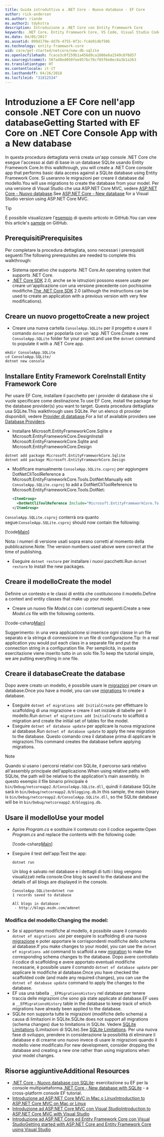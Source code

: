 ```yaml
---
title: Guida introduttiva a .NET Core - Nuovo database - EF Core
author: rick-anderson
ms.author: riande
ms.author2: tdykstra
description: Introduzione a .NET Core con Entity Framework Core
keywords: .NET Core, Entity Framework Core, VS Code, Visual Studio Code, Mac, Linux
ms.date: 04/05/2017
ms.assetid: 099d179e-dd7b-4755-8f3c-fcde914bf50b
ms.technology: entity-framework-core
uid: core/get-started/netcore/new-db-sqlite
ms.openlocfilehash: fcace3c0f259b1a456d9ca1086e6a1549c070d57
ms.sourcegitcommit: 507a40ed050fee957bcf8cf05f6e0ec8a3b1a363
ms.translationtype: HT
ms.contentlocale: it-IT
ms.lasthandoff: 04/26/2018
ms.locfileid: "31812534"
---
```

# <a name="getting-started-with-ef-core-on-net-core-console-app-with-a-new-database"></a><span data-ttu-id="62201-104">Introduzione a EF Core nell'app console .NET Core con un nuovo database</span><span class="sxs-lookup"><span data-stu-id="62201-104">Getting Started with EF Core on .NET Core Console App with a New database</span></span>

<span data-ttu-id="62201-105">In questa procedura dettagliata verrà creata un'app console .NET Core che esegue l'accesso ai dati di base in un database SQLite usando Entity Framework Core.</span><span class="sxs-lookup"><span data-stu-id="62201-105">In this walkthrough, you will create a .NET Core console app that performs basic data access against a SQLite database using Entity Framework Core.</span></span> <span data-ttu-id="62201-106">Si useranno le migrazioni per creare il database dal modello.</span><span class="sxs-lookup"><span data-stu-id="62201-106">You will use migrations to create the database from your model.</span></span> <span data-ttu-id="62201-107">Per una versione di Visual Studio che usa ASP.NET Core MVC, vedere [ASP.NET Core - Nuovo database](xref:core/get-started/aspnetcore/new-db).</span><span class="sxs-lookup"><span data-stu-id="62201-107">See [ASP.NET Core - New database](xref:core/get-started/aspnetcore/new-db) for a Visual Studio version using ASP.NET Core MVC.</span></span>

> [!TIP]  
> <span data-ttu-id="62201-108">È possibile visualizzare l'[esempio](https://github.com/aspnet/EntityFramework.Docs/tree/master/samples/core/GetStarted/NetCore/ConsoleApp.SQLite) di questo articolo in GitHub.</span><span class="sxs-lookup"><span data-stu-id="62201-108">You can view this article's [sample](https://github.com/aspnet/EntityFramework.Docs/tree/master/samples/core/GetStarted/NetCore/ConsoleApp.SQLite) on GitHub.</span></span>

## <a name="prerequisites"></a><span data-ttu-id="62201-109">Prerequisiti</span><span class="sxs-lookup"><span data-stu-id="62201-109">Prerequisites</span></span>

<span data-ttu-id="62201-110">Per completare la procedura dettagliata, sono necessari i prerequisiti seguenti:</span><span class="sxs-lookup"><span data-stu-id="62201-110">The following prerequisites are needed to complete this walkthrough:</span></span>
* <span data-ttu-id="62201-111">Sistema operativo che supporta .NET Core.</span><span class="sxs-lookup"><span data-stu-id="62201-111">An operating system that supports .NET Core.</span></span>
* <span data-ttu-id="62201-112">[.NET Core SDK](https://www.microsoft.com/net/core) 2.0, anche se le istruzioni possono essere usate per creare un'applicazione con una versione precedente con pochissime modifiche.</span><span class="sxs-lookup"><span data-stu-id="62201-112">[The .NET Core SDK](https://www.microsoft.com/net/core) 2.0 (although the instructions can be used to create an application with a previous version with very few modifications).</span></span>

## <a name="create-a-new-project"></a><span data-ttu-id="62201-113">Creare un nuovo progetto</span><span class="sxs-lookup"><span data-stu-id="62201-113">Create a new project</span></span>

* <span data-ttu-id="62201-114">Creare una nuova cartella `ConsoleApp.SQLite` per il progetto e usare il comando `dotnet` per popolarla con un 'app .NET Core.</span><span class="sxs-lookup"><span data-stu-id="62201-114">Create a new `ConsoleApp.SQLite` folder for your project and use the `dotnet` command to populate it with a .NET Core app.</span></span>

``` Console
mkdir ConsoleApp.SQLite
cd ConsoleApp.SQLite/
dotnet new console
```

## <a name="install-entity-framework-core"></a><span data-ttu-id="62201-115">Installare Entity Framework Core</span><span class="sxs-lookup"><span data-stu-id="62201-115">Install Entity Framework Core</span></span>

<span data-ttu-id="62201-116">Per usare EF Core, installare il pacchetto per i provider di database che si vuole specificare come destinazione.</span><span class="sxs-lookup"><span data-stu-id="62201-116">To use EF Core, install the package for the database provider(s) you want to target.</span></span> <span data-ttu-id="62201-117">Questa procedura dettagliata usa SQLite.</span><span class="sxs-lookup"><span data-stu-id="62201-117">This walkthrough uses SQLite.</span></span> <span data-ttu-id="62201-118">Per un elenco di provider disponibili, vedere [Provider di database](../../providers/index.md).</span><span class="sxs-lookup"><span data-stu-id="62201-118">For a list of available providers see [Database Providers](../../providers/index.md).</span></span>

* <span data-ttu-id="62201-119">Installare Microsoft.EntityFrameworkCore.Sqlite e Microsoft.EntityFrameworkCore.Design</span><span class="sxs-lookup"><span data-stu-id="62201-119">Install Microsoft.EntityFrameworkCore.Sqlite and Microsoft.EntityFrameworkCore.Design</span></span>

``` Console
dotnet add package Microsoft.EntityFrameworkCore.Sqlite
dotnet add package Microsoft.EntityFrameworkCore.Design
```

* <span data-ttu-id="62201-120">Modificare manualmente `ConsoleApp.SQLite.csproj` per aggiungere DotNetCliToolReference a Microsoft.EntityFrameworkCore.Tools.DotNet:</span><span class="sxs-lookup"><span data-stu-id="62201-120">Manually edit `ConsoleApp.SQLite.csproj` to add a DotNetCliToolReference to Microsoft.EntityFrameworkCore.Tools.DotNet:</span></span>

  ``` xml
  <ItemGroup>
    <DotNetCliToolReference Include="Microsoft.EntityFrameworkCore.Tools.DotNet" Version="2.0.0" />
  </ItemGroup>
  ```

<span data-ttu-id="62201-121">`ConsoleApp.SQLite.csproj` conterrà ora quanto segue:</span><span class="sxs-lookup"><span data-stu-id="62201-121">`ConsoleApp.SQLite.csproj` should now contain the following:</span></span>

[!code[Main](../../../../samples/core/GetStarted/NetCore/ConsoleApp.SQLite/ConsoleApp.SQLite.csproj)]

 <span data-ttu-id="62201-122">Nota: i numeri di versione usati sopra erano corretti al momento della pubblicazione.</span><span class="sxs-lookup"><span data-stu-id="62201-122">Note: The version numbers used above were correct at the time of publishing.</span></span>

*  <span data-ttu-id="62201-123">Eseguire `dotnet restore` per installare i nuovi pacchetti.</span><span class="sxs-lookup"><span data-stu-id="62201-123">Run `dotnet restore` to install the new packages.</span></span>

## <a name="create-the-model"></a><span data-ttu-id="62201-124">Creare il modello</span><span class="sxs-lookup"><span data-stu-id="62201-124">Create the model</span></span>

<span data-ttu-id="62201-125">Definire un contesto e le classi di entità che costituiscono il modello.</span><span class="sxs-lookup"><span data-stu-id="62201-125">Define a context and entity classes that make up your model.</span></span>

* <span data-ttu-id="62201-126">Creare un nuovo file *Model.cs* con i contenuti seguenti.</span><span class="sxs-lookup"><span data-stu-id="62201-126">Create a new *Model.cs* file with the following contents.</span></span>

[!code-csharp[Main](../../../../samples/core/GetStarted/NetCore/ConsoleApp.SQLite/Model.cs)]

<span data-ttu-id="62201-127">Suggerimento: in una vera applicazione si inserisce ogni classe in un file separato e la stringa di connessione in un file di configurazione.</span><span class="sxs-lookup"><span data-stu-id="62201-127">Tip: In a real application you would put each class in a separate file and put the connection string in a configuration file.</span></span> <span data-ttu-id="62201-128">Per semplicità, in questa esercitazione viene inserito tutto in un solo file.</span><span class="sxs-lookup"><span data-stu-id="62201-128">To keep the tutorial simple, we are putting everything in one file.</span></span>

## <a name="create-the-database"></a><span data-ttu-id="62201-129">Creare il database</span><span class="sxs-lookup"><span data-stu-id="62201-129">Create the database</span></span>

<span data-ttu-id="62201-130">Dopo avere creato un modello, è possibile usare le [migrazioni](https://docs.microsoft.com/aspnet/core/data/ef-mvc/migrations#introduction-to-migrations) per creare un database.</span><span class="sxs-lookup"><span data-stu-id="62201-130">Once you have a model, you can use [migrations](https://docs.microsoft.com/aspnet/core/data/ef-mvc/migrations#introduction-to-migrations) to create a database.</span></span>

* <span data-ttu-id="62201-131">Eseguire `dotnet ef migrations add InitialCreate` per effettuare lo scaffolding di una migrazione e creare il set iniziale di tabelle per il modello.</span><span class="sxs-lookup"><span data-stu-id="62201-131">Run `dotnet ef migrations add InitialCreate` to scaffold a migration and create the initial set of tables for the model.</span></span>
* <span data-ttu-id="62201-132">Eseguire `dotnet ef database update` per applicare la nuova migrazione al database.</span><span class="sxs-lookup"><span data-stu-id="62201-132">Run `dotnet ef database update` to apply the new migration to the database.</span></span> <span data-ttu-id="62201-133">Questo comando crea il database prima di applicare le migrazioni.</span><span class="sxs-lookup"><span data-stu-id="62201-133">This command creates the database before applying migrations.</span></span>

> [!NOTE]  
> <span data-ttu-id="62201-134">Quando si usano i percorsi relativi con SQLite, il percorso sarà relativo all'assembly principale dell'applicazione.</span><span class="sxs-lookup"><span data-stu-id="62201-134">When using relative paths with SQLite, the path will be relative to the application's main assembly.</span></span> <span data-ttu-id="62201-135">In questo esempio il file binario principale è `bin/Debug/netcoreapp2.0/ConsoleApp.SQLite.dll`, quindi il database SQLite sarà in `bin/Debug/netcoreapp2.0/blogging.db`.</span><span class="sxs-lookup"><span data-stu-id="62201-135">In this sample, the main binary is `bin/Debug/netcoreapp2.0/ConsoleApp.SQLite.dll`, so the SQLite database will be in `bin/Debug/netcoreapp2.0/blogging.db`.</span></span>

## <a name="use-your-model"></a><span data-ttu-id="62201-136">Usare il modello</span><span class="sxs-lookup"><span data-stu-id="62201-136">Use your model</span></span>

* <span data-ttu-id="62201-137">Aprire *Program.cs* e sostituire il contenuto con il codice seguente:</span><span class="sxs-lookup"><span data-stu-id="62201-137">Open *Program.cs* and replace the contents with the following code:</span></span>

  [!code-csharp[Main](../../../../samples/core/GetStarted/NetCore/ConsoleApp.SQLite/Program.cs)]

* <span data-ttu-id="62201-138">Eseguire il test dell'app:</span><span class="sxs-lookup"><span data-stu-id="62201-138">Test the app:</span></span>

  `dotnet run`

  <span data-ttu-id="62201-139">Un blog è salvato nel database e i dettagli di tutti i blog vengono visualizzati nella console.</span><span class="sxs-lookup"><span data-stu-id="62201-139">One blog is saved to the database and the details of all blogs are displayed in the console.</span></span>

  ``` Console
  ConsoleApp.SQLite>dotnet run
  1 records saved to database

  All blogs in database:
   - http://blogs.msdn.com/adonet
  ```

### <a name="changing-the-model"></a><span data-ttu-id="62201-140">Modifica del modello:</span><span class="sxs-lookup"><span data-stu-id="62201-140">Changing the model:</span></span>

- <span data-ttu-id="62201-141">Se si apportano modifiche al modello, è possibile usare il comando `dotnet ef migrations add` per eseguire lo scaffolding di una nuova [migrazione](https://docs.microsoft.com/aspnet/core/data/ef-mvc/migrations#introduction-to-migrations) e poter apportare le corrispondenti modifiche dello schema al database.</span><span class="sxs-lookup"><span data-stu-id="62201-141">If you make changes to your model, you can use the `dotnet ef migrations add` command to scaffold a new [migration](https://docs.microsoft.com/aspnet/core/data/ef-mvc/migrations#introduction-to-migrations)  to make the corresponding schema changes to the database.</span></span> <span data-ttu-id="62201-142">Dopo avere controllato il codice di scaffolding e avere apportato eventuali modifiche necessarie, è possibile usare il comando `dotnet ef database update` per applicare le modifiche al database.</span><span class="sxs-lookup"><span data-stu-id="62201-142">Once you have checked the scaffolded code (and made any required changes), you can use the `dotnet ef database update` command to apply the changes to the database.</span></span>
- <span data-ttu-id="62201-143">EF usa una tabella `__EFMigrationsHistory` nel database per tenere traccia delle migrazioni che sono già state applicate al database.</span><span class="sxs-lookup"><span data-stu-id="62201-143">EF uses a `__EFMigrationsHistory` table in the database to keep track of which migrations have already been applied to the database.</span></span>
- <span data-ttu-id="62201-144">SQLite non supporta tutte le migrazioni (modifiche dello schema) a causa di limitazioni in SQLite.</span><span class="sxs-lookup"><span data-stu-id="62201-144">SQLite does not support all migrations (schema changes) due to limitations in SQLite.</span></span> <span data-ttu-id="62201-145">Vedere [SQLite Limitations](../../providers/sqlite/limitations.md) (Limitazioni di SQLite).</span><span class="sxs-lookup"><span data-stu-id="62201-145">See [SQLite Limitations](../../providers/sqlite/limitations.md).</span></span> <span data-ttu-id="62201-146">Per una nuova fase di sviluppo, prendere in considerazione la possibilità di eliminare il database e di crearne uno nuovo invece di usare le migrazioni quando il modello viene modificato.</span><span class="sxs-lookup"><span data-stu-id="62201-146">For new development, consider dropping the database and creating a new one rather than using migrations when your model changes.</span></span>

## <a name="additional-resources"></a><span data-ttu-id="62201-147">Risorse aggiuntive</span><span class="sxs-lookup"><span data-stu-id="62201-147">Additional Resources</span></span>

* <span data-ttu-id="62201-148">[.NET Core - Nuovo database con SQLite](xref:core/get-started/netcore/new-db-sqlite): esercitazione su EF per la console multipiattaforma.</span><span class="sxs-lookup"><span data-stu-id="62201-148">[.NET Core - New database with SQLite](xref:core/get-started/netcore/new-db-sqlite) -  a cross-platform console EF tutorial.</span></span>
* [<span data-ttu-id="62201-149">Introduzione ad ASP.NET Core MVC in Mac o Linux</span><span class="sxs-lookup"><span data-stu-id="62201-149">Introduction to ASP.NET Core MVC on Mac or Linux</span></span>](https://docs.microsoft.com/aspnet/core/tutorials/first-mvc-app-xplat/index)
* [<span data-ttu-id="62201-150">Introduzione ad ASP.NET Core MVC con Visual Studio</span><span class="sxs-lookup"><span data-stu-id="62201-150">Introduction to ASP.NET Core MVC with Visual Studio</span></span>](https://docs.microsoft.com/aspnet/core/tutorials/first-mvc-app/index)
* [<span data-ttu-id="62201-151">Introduzione ad ASP.NET Core ed Entity Framework Core con Visual Studio</span><span class="sxs-lookup"><span data-stu-id="62201-151">Getting started with ASP.NET Core and Entity Framework Core using Visual Studio</span></span>](https://docs.microsoft.com/aspnet/core/data/ef-mvc/index)
